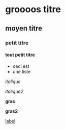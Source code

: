 # groooos titre
## moyen titre
### petit titre
#### tout petit titre

- ceci est
- une liste

*italique*

_italique2_

**gras**

__gras2__

[label](lien.com)
